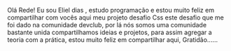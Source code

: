 Olá Rede! 
Eu sou Eliel dias , estudo programação e estou muito feliz em compartilhar com vocês aqui meu projeto desafio Css
este desafio que me foi dado na comunidade devclub, por lá nós somos uma comunidade bastante unida compartilhamos ideias e projetos,
para assim agregar a teoria com a prática, estou muito feliz em compartilhar aqui, Gratidão......
